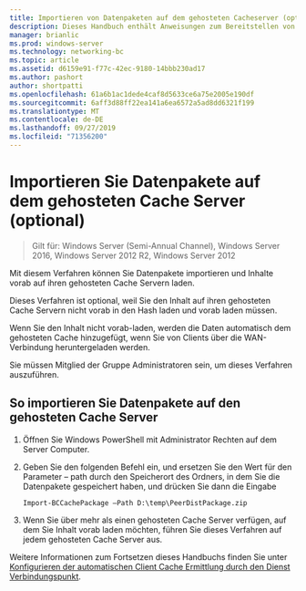 ```yaml
---
title: Importieren von Datenpaketen auf dem gehosteten Cacheserver (optional)
description: Dieses Handbuch enthält Anweisungen zum Bereitstellen von BranchCache im Modus "gehosteter Cache" auf Computern unter Windows Server 2016 und Windows 10.
manager: brianlic
ms.prod: windows-server
ms.technology: networking-bc
ms.topic: article
ms.assetid: d6159e91-f77c-42ec-9180-14bbb230ad17
ms.author: pashort
author: shortpatti
ms.openlocfilehash: 61a6b1ac1dede4caf8d5633ce6a75e2005e190df
ms.sourcegitcommit: 6aff3d88ff22ea141a6ea6572a5ad8dd6321f199
ms.translationtype: MT
ms.contentlocale: de-DE
ms.lasthandoff: 09/27/2019
ms.locfileid: "71356200"
---
```

# <a name="import-data-packages-on-the-hosted-cache-server-optional"></a>Importieren Sie Datenpakete auf dem gehosteten Cache Server \(optional\)

>Gilt für: Windows Server (Semi-Annual Channel), Windows Server 2016, Windows Server 2012 R2, Windows Server 2012

Mit diesem Verfahren können Sie Datenpakete importieren und Inhalte vorab auf ihren gehosteten Cache Servern laden.

Dieses Verfahren ist optional, weil Sie den Inhalt auf ihren gehosteten Cache Servern nicht vorab in den Hash laden und vorab laden müssen.

Wenn Sie den Inhalt nicht vorab\-laden, werden die Daten automatisch dem gehosteten Cache hinzugefügt, wenn Sie von Clients über die WAN-Verbindung heruntergeladen werden.

Sie müssen Mitglied der Gruppe Administratoren sein, um dieses Verfahren auszuführen.

## <a name="to-import-data-packages-on-the-hosted-cache-server"></a>So importieren Sie Datenpakete auf den gehosteten Cache Server  

1. Öffnen Sie Windows PowerShell mit Administrator Rechten auf dem Server Computer.

2. Geben Sie den folgenden Befehl ein, und ersetzen Sie den Wert für den Parameter – path durch den Speicherort des Ordners, in dem Sie die Datenpakete gespeichert haben, und drücken Sie dann die Eingabe

    ```  
    Import-BCCachePackage –Path D:\temp\PeerDistPackage.zip
    ```  

3. Wenn Sie über mehr als einen gehosteten Cache Server verfügen, auf dem Sie Inhalt vorab laden möchten, führen Sie dieses Verfahren auf jedem gehosteten Cache Server aus.

Weitere Informationen zum Fortsetzen dieses Handbuchs finden Sie unter [Konfigurieren der automatischen Client Cache Ermittlung durch den Dienst Verbindungspunkt](10-Bc-Client-By-Scp.md).

